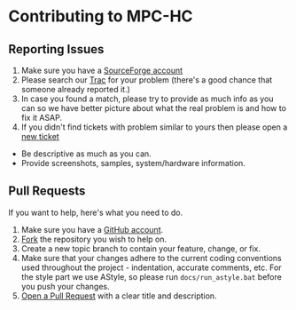 # Contributing to MPC-HC

## Reporting Issues

1. Make sure you have a [SourceForge account](http://sourceforge.net/account/login.php)
2. Please search our [Trac](http://sourceforge.net/apps/trac/mpc-hc/report/1) for your problem (there's a good chance that someone already reported it.)
3. In case you found a match, please try to provide as much info as you can
   so we have better picture about what the real problem is and how to fix it ASAP.
4. If you didn't find tickets with problem similar to yours then please open a [new ticket](http://sourceforge.net/apps/trac/mpc-hc/ticket/newticket)

 * Be descriptive as much as you can.
 * Provide screenshots, samples, system/hardware information.

## Pull Requests

If you want to help, here's what you need to do.

1. Make sure you have a [GitHub account](https://github.com/signup/free).
2. [Fork](https://github.com/mpc-hc/mpc-hc/fork_select) the repository you wish to help on.
3. Create a new topic branch to contain your feature, change, or fix.
4. Make sure that your changes adhere to the current coding conventions used
   throughout the project - indentation, accurate comments, etc.
   For the style part we use AStyle, so please run `docs/run_astyle.bat` before you push your changes.
5. [Open a Pull Request](https://github.com/mpc-hc/mpc-hc/pulls) with a clear title and description.
